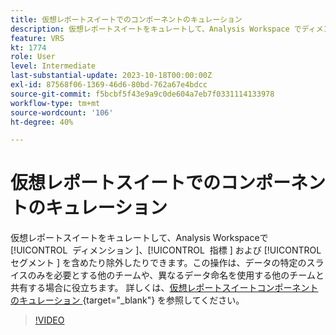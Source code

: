 ```yaml
---
title: 仮想レポートスイートでのコンポーネントのキュレーション
description: 仮想レポートスイートをキュレートして、Analysis Workspace でディメンション、指標およびセグメントを含めたり除外したりできます。これは、データの特定のスライスのみを必要とする他のチームや、異なるデータ命名を使用する他のチームと共有する場合に役立ちます。
feature: VRS
kt: 1774
role: User
level: Intermediate
last-substantial-update: 2023-10-18T00:00:00Z
exl-id: 87568f06-1369-46d6-80bd-762a67e4bdcc
source-git-commit: f5bcbf5f43e9a9c0de604a7eb7f0331114133978
workflow-type: tm+mt
source-wordcount: '106'
ht-degree: 40%

---
```


# 仮想レポートスイートでのコンポーネントのキュレーション

仮想レポートスイートをキュレートして、Analysis Workspaceで [!UICONTROL &#x200B; ディメンション &#x200B;]、[!UICONTROL &#x200B; 指標 &#x200B;] および [!UICONTROL &#x200B; セグメント &#x200B;] を含めたり除外したりできます。この操作は、データの特定のスライスのみを必要とする他のチームや、異なるデータ命名を使用する他のチームと共有する場合に役立ちます。 詳しくは、[&#x200B; 仮想レポートスイートコンポーネントのキュレーション &#x200B;](https://experienceleague.adobe.com/docs/analytics/components/virtual-report-suites/vrs-components.html?lang=ja){target="_blank"} を参照してください。

>[!VIDEO](https://video.tv.adobe.com/v/3425530/?quality=12&learn=on&captions=jpn)
